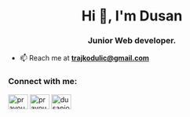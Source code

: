 <h1 align="center">Hi 👋, I'm Dusan</h1>
<h3 align="center">Junior Web developer.</h3>

- 📫 Reach me at **trajkodulic@gmail.com**

<h3 align="left">Connect with me:</h3>
<p align="left">
<a href="https://x.com/quantumdebugger" target="blank"><img align="center" src="https://raw.githubusercontent.com/rahuldkjain/github-profile-readme-generator/master/src/images/icons/Social/twitter.svg" alt="pravougli_krug" height="30" width="40" /></a>
<a href="https://stackoverflow.com/users/18771845" target="blank"><img align="center" src="https://raw.githubusercontent.com/rahuldkjain/github-profile-readme-generator/master/src/images/icons/Social/stack-overflow.svg" alt="pravougli_krug" height="30" width="40" /></a>
<a href="https://discord.gg/305390305191133186" target="blank"><img align="center" src="https://raw.githubusercontent.com/rahuldkjain/github-profile-readme-generator/master/src/images/icons/Social/discord.svg" alt="dusanio#2632" height="30" width="40" /></a>
</p>

